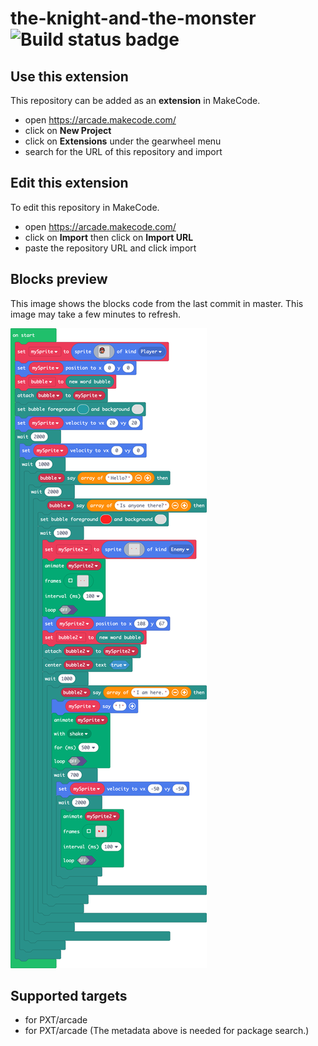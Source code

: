 # the-knight-and-the-monster ![Build status badge](https://github.com/darzu/the-knight-and-the-monster/workflows/MakeCode/badge.svg)



## Use this extension

This repository can be added as an **extension** in MakeCode.

* open https://arcade.makecode.com/
* click on **New Project**
* click on **Extensions** under the gearwheel menu
* search for the URL of this repository and import

## Edit this extension

To edit this repository in MakeCode.

* open https://arcade.makecode.com/
* click on **Import** then click on **Import URL**
* paste the repository URL and click import

## Blocks preview

This image shows the blocks code from the last commit in master.
This image may take a few minutes to refresh.

![A rendered view of the blocks](https://github.com/darzu/the-knight-and-the-monster/raw/master/.makecode/blocks.png)

## Supported targets

* for PXT/arcade
* for PXT/arcade
(The metadata above is needed for package search.)

